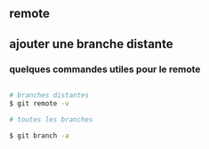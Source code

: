 ## remote

## ajouter une branche distante


### quelques commandes utiles pour le remote

``` bash

# branches distantes
$ git remote -v

# toutes les branches

$ git branch -a

``` 

